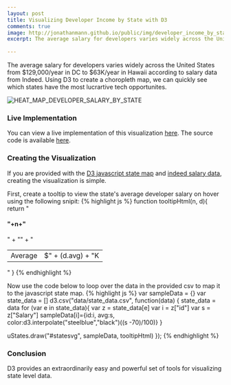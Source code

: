 ```yaml
---
layout: post
title: Visualizing Developer Income by State with D3
comments: true
image: http://jonathanmann.github.io/public/img/developer_income_by_state.png
excerpt: The average salary for developers varies widely across the United States from $129,000/year in DC to $63K/year in Hawaii according to salary data from Indeed. Using D3 to create a choropleth map, we can quickly see which states have the most lucrartive tech opportunites.
 
---
```


The average salary for developers varies widely across the United States from $129,000/year in DC to $63K/year in Hawaii according to salary data from Indeed. Using D3 to create a choropleth map, we can quickly see which states have the most lucrartive tech opportunites.

![HEAT_MAP_DEVELOPER_SALARY_BY_STATE](http://jonathanmann.github.io/public/img/developer_income_by_state.png)

### Live Implementation
You can view a live implementation of this visualization [here](https://cdn.rawgit.com/jonathanmann/blog_examples/master/Javascript/d3/developer_income_by_state/index.html). The source code is available [here](https://github.com/jonathanmann/blog_examples/tree/master/Javascript/d3/developer_income_by_state).

### Creating the Visualization
If you are provided with the [D3 javascript state map](https://github.com/jonathanmann/blog_examples/blob/master/Javascript/d3/developer_income_by_state/state_map.js) and [indeed salary data](https://github.com/jonathanmann/blog_examples/blob/master/Javascript/d3/developer_income_by_state/data/state_data.csv), creating the visualization is simple. 

First, create a tooltip to view the state's average developer salary on hover using the following snipit:
{% highlight js %}
function tooltipHtml(n, d){	
  return "<h4>"+n+"</h4><table>" +
    "<tr><td>Average</td><td>$" + 
    (d.avg) + "K</td></tr>" +
    "</table>"
}
{% endhighlight %}

Now use the code below to loop over the data in the provided csv to map it to the javascript state map.
{% highlight js %}
var sampleData = {}
var state_data = []
d3.csv("data/state_data.csv", function(data) {
  state_data = data
  for (var e in state_data){
    var z = state_data[e]
    var i = z["id"]
    var s = z["Salary"] 
    sampleData[i]={id:i, avg:s, color:d3.interpolate("steelblue","black")((s -70)/100)}
  }

  uStates.draw("#statesvg", sampleData, tooltipHtml)
});
{% endhighlight %}

### Conclusion
D3 provides an extraordinarily easy and powerful set of tools for visualizing state level data.



